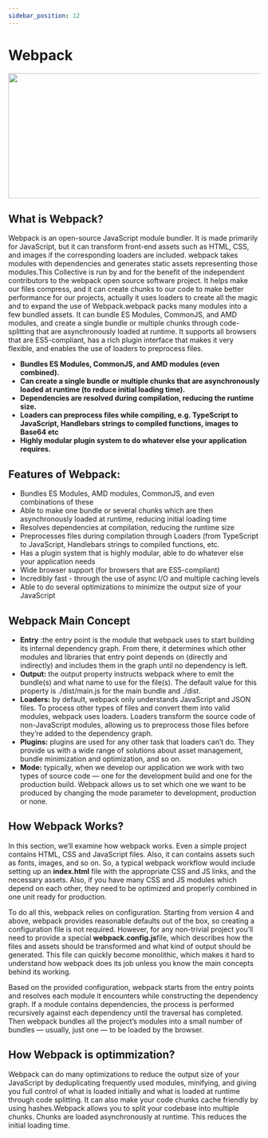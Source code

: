 ```yaml
---
sidebar_position: 12
---
```


# Webpack


<p align="center"> 
  <img src="https://user-images.githubusercontent.com/76914454/135500937-ba06af1e-bbdc-4aac-8410-7712cbfacd2c.png?raw=true" 
width="600" height="250" /> 
</p>



## What is Webpack?
Webpack is an open-source JavaScript module bundler. It is made primarily for JavaScript, but it can transform front-end assets such as HTML, CSS, and images if the corresponding loaders are included. webpack takes modules with dependencies and generates static assets representing those modules.This Collective is run by and for the benefit of the independent contributors to the webpack open source software project.
It helps make our files compress, and it can create chunks to our code to make better performance for our projects, actually it uses loaders to create all the magic and to expand the use of Webpack.webpack packs many modules into a few bundled assets. It can bundle ES Modules, CommonJS, and AMD modules, and create a single bundle or multiple chunks through code-splitting that are asynchronously loaded at runtime. It supports all browsers that are ES5-compliant, has a rich plugin interface that makes it very flexible, and enables the use of loaders to preprocess files.

- **Bundles ES Modules, CommonJS, and AMD modules (even combined).**
- **Can create a single bundle or multiple chunks that are asynchronously loaded at runtime (to reduce initial loading time).**
- **Dependencies are resolved during compilation, reducing the runtime size.**
- **Loaders can preprocess files while compiling, e.g. TypeScript to JavaScript, Handlebars strings to compiled functions, images to Base64 etc**
- **Highly modular plugin system to do whatever else your application requires.**

## Features of Webpack:
- Bundles ES Modules, AMD modules, CommonJS, and even combinations of these
- Able to make one bundle or several chunks which are then asynchronously loaded at runtime, reducing initial loading time
- Resolves dependencies at compilation, reducing the runtime size
- Preprocesses files during compilation through Loaders (from TypeScript to JavaScript, Handlebars strings to compiled functions, etc.
- Has a plugin system that is highly modular, able to do whatever else your application needs
- Wide browser support (for browsers that are ES5-compliant)
- Incredibly fast - through the use of async I/O and multiple caching levels
- Able to do several optimizations to minimize the output size of your JavaScript

## Webpack Main Concept
- **Entry** :the entry point is the module that webpack uses to start building its internal dependency graph. From there, it determines which other modules and libraries that entry point depends on (directly and indirectly) and includes them in the graph until no dependency is left. 
- **Output:** the output property instructs webpack where to emit the bundle(s) and what name to use for the file(s). The default value for this property is ./dist/main.js for the main bundle and ./dist.
- **Loaders:** by default, webpack only understands JavaScript and JSON files. To process other types of files and convert them into valid modules, webpack uses loaders. Loaders transform the source code of non-JavaScript modules, allowing us to preprocess those files before they’re added to the dependency graph. 
- **Plugins:** plugins are used for any other task that loaders can’t do. They provide us with a wide range of solutions about asset management, bundle minimization and optimization, and so on.
- **Mode:** typically, when we develop our application we work with two types of source code — one for the development build and one for the production build. Webpack allows us to set which one we want to be produced by changing the mode parameter to development, production or none.

## How Webpack Works?
In this section, we’ll examine how webpack works. Even a simple project contains HTML, CSS and JavaScript files. Also, it can contains assets such as fonts, images, and so on. So, a typical webpack workflow would include setting up an **index.html** file with the appropriate CSS and JS links, and the necessary assets. Also, if you have many CSS and JS modules which depend on each other, they need to be optimized and properly combined in one unit ready for production.

To do all this, webpack relies on configuration. Starting from version 4 and above, webpack provides reasonable defaults out of the box, so creating a configuration file is not required. However, for any non-trivial project you’ll need to provide a special **webpack.config.js**file, which describes how the files and assets should be transformed and what kind of output should be generated. This file can quickly become monolithic, which makes it hard to understand how webpack does its job unless you know the main concepts behind its working.

Based on the provided configuration, webpack starts from the entry points and resolves each module it encounters while constructing the dependency graph. If a module contains dependencies, the process is performed recursively against each dependency until the traversal has completed. Then webpack bundles all the project’s modules into a small number of bundles — usually, just one — to be loaded by the browser.

## How Webpack is optimmization?
Webpack can do many optimizations to reduce the output size of your JavaScript by deduplicating frequently used modules, minifying, and giving you full control of what is loaded initially and what is loaded at runtime through code splitting. It can also make your code chunks cache friendly by using hashes.Webpack allows you to split your codebase into multiple chunks. Chunks are loaded asynchronously at runtime. This reduces the initial loading time.

